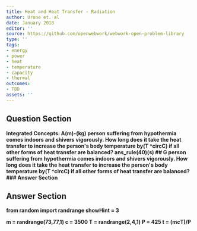 ```yaml
---
title: Heat and Heat Transfer - Radiation
author: Urone et. al
date: January 2018
editor: ''
source: https://github.com/openwebwork/webwork-open-problem-library
type: ''
tags:
- energy
- power
- heat
- temperature
- capacity
- thermal
outcomes:
- TBD
assets: ''
---
```


## Question Section 

<b>
Integrated Concepts: A(m)-(kg) person suffering from hypothermia comes indoors and shivers vigorously. How long does it take the heat transfer to increase the person's body temperature by(T ^circC) if all other forms of heat transfer are balanced?
ans_rule(40)(s)
## G
person suffering from hypothermia comes indoors and shivers vigorously. How long does it take the heat transfer to increase the person's body temperature by(T ^circC) if all other forms of heat transfer are balanced?
### Answer Section


## Answer Section

from random import randrange
showHint = 3

m = randrange(73,77,1)
c = 3500
T = randrange(2,4,1)
P = 425
t = (m*c*T)/P